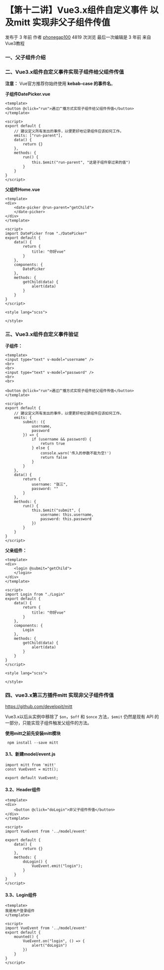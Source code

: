 # 【第十二讲】Vue3.x组件自定义事件 以及mitt 实现非父子组件传值

 发布于 3 年前 作者 [phonegap100](http://bbs.itying.com/user/phonegap100) 4819 次浏览 最后一次编辑是 3 年前 来自 Vue3教程

### 一、父子组件介绍

### 二、Vue3.x组件自定义事件实现子组件给父组件传值

**注意：** Vue官方推荐你始终使用 **kebab-case 的事件名**。

**子组件DatePicker.vue**

```
<template>
<button @click="run">通过广播方式实现子组件给父组件传值</button>
</template>

<script>
export default {
    // 建议定义所有发出的事件，以便更好地记录组件应该如何工作。
    emits: ["run-parent"],
    data() {
        return {}
    },
    methods: {
        run() {
            this.$emit("run-parent", "这是子组件穿过来的值")
        }
    }
}
</script>
```

**父组件Home.vue**

```
<template>
<div>
    <date-picker @run-parent="getChild">
    </date-picker>
</div>
</template>

<script>
import DatePicker from "./DatePicker"
export default {
    data() {
        return {
            title: "你好vue"
        }
    },
    components: {
        DatePicker
    },
    methods: {
        getChild(data) {
            alert(data)
        }
    }
}
</script>

<style lang="scss">

</style>
```

### 三、Vue3.x组件自定义事件验证

**子组件：**

```
<template>
<input type="text" v-model="username" />
<br>
<br>
<input type="text" v-model="password" />
<br>
<br>

<button @click="run">通过广播方式实现子组件给父组件传值</button>
</template>

<script>
export default {
    // 建议定义所有发出的事件，以便更好地记录组件应该如何工作。
    emits: {
        submit: ({
            username,
            password
        }) => {
            if (username && password) {
                return true
            } else {
                console.warn('传入的参数不能为空!')
                return false
            }
        }
    },
    data() {
        return {
            username: "张三",
            password: ""
        }
    },
    methods: {
        run() {
            this.$emit("submit", {
                username: this.username,
                password: this.password
            })
        }
    }
}
</script>
```

**父亲组件：**

```
<template>
<div>
    <login @submit="getChild">
    </login>
</div>
</template>

<script>
import Login from "./Login"
export default {
    data() {
        return {
            title: "你好vue"
        }
    },
    components: {
        Login
    },
    methods: {
        getChild(data) {
            alert(data)
        }
    }
}
</script>

<style lang="scss">

</style>
```

### 四、vue3.x第三方插件mitt 实现非父子组件传值

https://github.com/developit/mitt

Vue3.x以后从实例中移除了 `$on`，`$off` 和 `$once` 方法，`$emit` 仍然是现有 API 的一部分，只能实现子组件触发父组件的方法。

**使用mitt之前先安装mitt模块**

```
 npm install --save mitt
```

#### 3.1、新建model/event.js

```
import mitt from 'mitt'
const VueEvent = mitt();

export default VueEvent;
```

#### 3.2、Header组件

```
<template>
<div>
    <button @click="doLogin">非父子组件传值</button>
</div>
</template>

<script>
import VueEvent from '../model/event'

export default {
    data() {
        return {}
    },
    methods: {
        doLogin() {
            VueEvent.emit("login");
        }
    }
}
</script>
```

#### 3.3、Login组件

```
<template>
我是用户登录组件
</template>

<script>
import VueEvent from '../model/event'
export default {  
    mounted() {
        VueEvent.on("login", () => {
            alert("doLogin")
        })
    }
}
</script>
```
